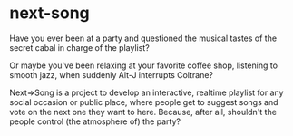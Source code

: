 # next-song
Have you ever been at a party and questioned the musical tastes of the secret cabal in charge of the playlist?

Or maybe you've been relaxing at your favorite coffee shop, listening to smooth jazz, when suddenly Alt-J interrupts Coltrane?

Next=>Song is a project to develop an interactive, realtime playlist for any social occasion or public place, where people get to suggest songs and vote on the next one they want to here. 
Because, after all, shouldn't the people control (the atmosphere of) the party? 
